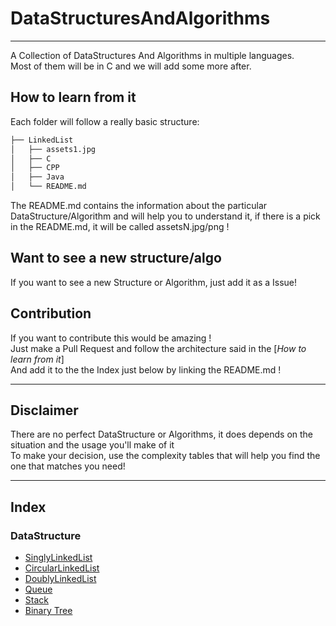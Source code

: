 # DataStructuresAndAlgorithms

----------------

A Collection of DataStructures And Algorithms in multiple languages.  
Most of them will be in C and we will add some more after.  

## How to learn from it

Each folder will follow a really basic structure:  

```bash
├── LinkedList
│   ├── assets1.jpg
│   ├── C
│   ├── CPP
│   ├── Java
│   └── README.md
```

The README.md contains the information about the particular DataStructure/Algorithm and will help you to understand it, if there is a pick in the README.md, it will be called assetsN.jpg/png !  

## Want to see a new structure/algo

If you want to see a new Structure or Algorithm, just add it as a Issue!  

## Contribution

If you want to contribute this would be amazing !  
Just make a Pull Request and follow the architecture said in the [*How to learn from it*]  
And add it to the the Index just below by linking the README.md !  

----------------

## Disclaimer

There are no perfect DataStructure or Algorithms, it does depends on the situation and the usage you'll make of it  
To make your decision, use the complexity tables that will help you find the one that matches you need!  

----------------

## Index

### DataStructure

- [SinglyLinkedList](SinglyLinkedList/README.md)
- [CircularLinkedList](CircularLinkedList/README.md)
- [DoublyLinkedList](DoublyLinkedList/README.md)
- [Queue](Queue/README.md)
- [Stack](Stack/README.md)
- [Binary Tree](BinaryTree/README.md)
